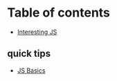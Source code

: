 # Table of contents

* [Interesting JS](README.md)

## quick tips

* [JS Basics](quick-tips/js-basics.md)


